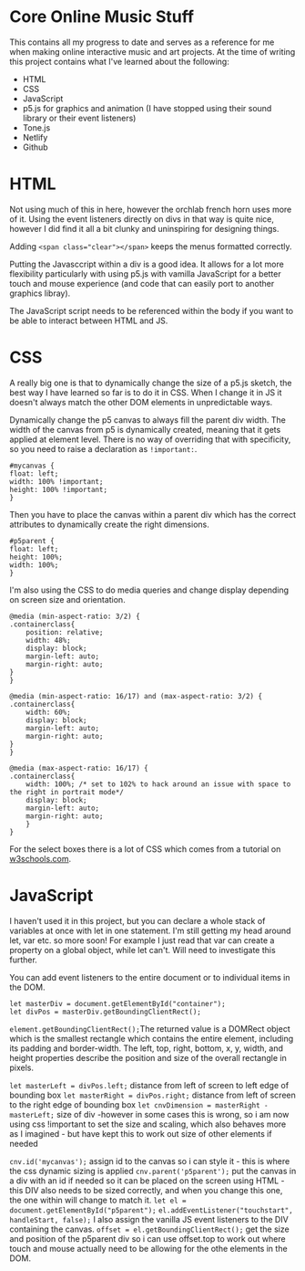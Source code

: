# Core Online Music Stuff

This contains all my progress to date and serves as a reference for me when making online interactive music and art projects. At the time of writing this project contains what I've learned about the following:

* HTML
* CSS
* JavaScript
* p5.js for graphics and animation (I have stopped using their sound library or their event listeners)
* Tone.js
* Netlify
* Github

# HTML

Not using much of this in here, however the orchlab french horn uses more of it. Using the event listeners directly on divs in that way is quite nice, however I did find it all a bit clunky and uninspiring for designing things.

Adding `<span class="clear"></span>` keeps the menus formatted correctly.

Putting the Javasccript within a div is a good idea. It allows for a lot more flexibility particularly with using p5.js with vamilla JavaScript for a better touch and mouse experience (and code that can easily port to another graphics libray).

The JavaScript script needs to be referenced within the body if you want to be able to interact between HTML and JS.

# CSS

A really big one is that to dynamically change the size of a p5.js sketch, the best way I have learned so far is to do it in CSS. When I change it in JS it doesn't always match the other DOM elements in unpredictable ways.

Dynamically change the p5 canvas to always fill the parent div width.  The width of the canvas from p5 is dynamically created, meaning that it gets applied at element level. There is no way of overriding that with specificity, so you need to raise a declaration as `!important:`.

    #mycanvas {
    float: left;
    width: 100% !important;
    height: 100% !important;
    }

Then you have to place the canvas within a parent div which has the correct attributes to dynamically create the right dimensions.

    #p5parent {
    float: left;
    height: 100%;
    width: 100%;
    }

I'm also using the CSS to do media queries and change display depending on screen size and orientation.

    @media (min-aspect-ratio: 3/2) {
    .containerclass{
        position: relative;
        width: 48%;
        display: block;
        margin-left: auto;
        margin-right: auto;
    }
    }

    @media (min-aspect-ratio: 16/17) and (max-aspect-ratio: 3/2) {
    .containerclass{
        width: 60%;
        display: block;
        margin-left: auto;
        margin-right: auto;
    }
    }

    @media (max-aspect-ratio: 16/17) {
    .containerclass{
        width: 100%; /* set to 102% to hack around an issue with space to the right in portrait mode*/
        display: block;
        margin-left: auto;
        margin-right: auto;
        }
    }

For the select boxes there is a lot of CSS which comes from a tutorial on [w3schools.com](https://www.w3schools.com/howto/howto_custom_select.asp).

# JavaScript

I haven't used it in this project, but you can declare a whole stack of variables at once with let in one statement. I'm still getting my head around let, var etc. so more soon! For example I just read that var can create a property on a global object, while let can't. Will need to investigate this further.

You can add event listeners to the entire document or to individual items in the DOM.

    let masterDiv = document.getElementById("container");
    let divPos = masterDiv.getBoundingClientRect();

`element.getBoundingClientRect();`The returned value is a DOMRect object which is the smallest rectangle which contains the entire element, including its padding and border-width. The left, top, right, bottom, x, y, width, and height properties describe the position and size of the overall rectangle in pixels.

`let masterLeft = divPos.left;` distance from left of screen to left edge of bounding box
`let masterRight = divPos.right;` distance from left of screen to the right edge of bounding box
`let cnvDimension = masterRight - masterLeft;` size of div -however in some cases this is wrong, so i am now using css !important to set the size and scaling, which also behaves more as I imagined - but have kept this to work out size of other elements if needed

`cnv.id('mycanvas');`  assign id to the canvas so i can style it - this is where the css dynamic sizing is applied
`cnv.parent('p5parent');` put the canvas in a div with an id if needed so it can be placed on the screen using HTML - this DIV also needs to be sized correctly, and when you change this one, the one within will change to match it.
`let el = document.getElementById("p5parent");`
`el.addEventListener("touchstart", handleStart, false);` I also assign the vanilla JS event listeners to the DIV containing the canvas.
`offset = el.getBoundingClientRect();`  get the size and position of the p5parent div so i can use offset.top to work out where touch and mouse actually need to be allowing for the othe elements in the DOM.
